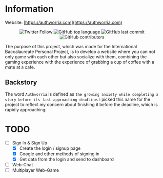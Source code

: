 # Information

Website: [https://authworria.com](https://authworria.com)
<p align="center" style="text-align: center;">            
<!-- <img alt="Discord" src="https://img.shields.io/discord/857017449743777812?logo=discord&style=flat-square">  -->
<img alt="Twitter Follow" src="https://img.shields.io/twitter/follow/TheIIISociety?color=brightgreen&label=%40TheIIISociety&logo=twitter&style=flat-square"> 
<img alt="GitHub top language" src="https://img.shields.io/github/languages/top/TheIIISociety/Authworria?style=flat-square"> 
<img alt="GitHub last commit" src="https://img.shields.io/github/last-commit/TheIIISociety/Authworria?style=flat-square">
<img alt="GitHub contributors" src="https://img.shields.io/github/contributors/TheIIISociety/Authworria?style=flat-square">
</p>

The purpose of this project, which was made for the International Baccalaureate Personal Project, is to develop a website where you can not only game with each other but also socialize with them, combining the gaming experience with the experience of grabbing a cup of coffee with a mate at a cafe.

## Backstory
The word `Authworria` is defined as `the growing anxiety while completing a story before its fast-approaching deadline`. I picked this name for the project to reflect my concern about finishing it before the deadline, which is rapidly approaching.

<!-- 
# TODO
- [ ] Task title ~3d #type @name yyyy-mm-dd  
  - [ ] Sub-task or description  
- [x] Completed task title 
-->

# TODO
- [ ] Sign In & Sign Up
  - [x] Create the login / signup page
  - [x] Google and other methods of signing in
  - [x] Get data from the login and send to dashboard
- [ ] Web-Chat
- [ ] Multiplayer Web-Game

